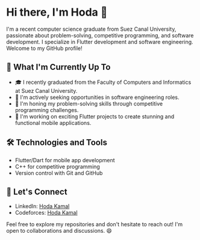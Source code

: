 # Hi there, I'm Hoda 👋

I'm a recent computer science graduate from Suez Canal University, passionate about problem-solving, competitive programming, and software development. I specialize in Flutter development and software engineering. Welcome to my GitHub profile!

## 🔭 What I'm Currently Up To

- 🎓 I recently graduated from the Faculty of Computers and Informatics at Suez Canal University.
- 💼 I'm actively seeking opportunities in software engineering roles.
- 🚀 I'm honing my problem-solving skills through competitive programming challenges.
- 📱 I'm working on exciting Flutter projects to create stunning and functional mobile applications.

## 🛠️ Technologies and Tools

- Flutter/Dart for mobile app development
- C++ for competitive programming
- Version control with Git and GitHub

## 🤝 Let's Connect

- LinkedIn: [Hoda Kamal](https://www.linkedin.com/in/hoda-kamal-008482224/)
- Codeforces: [Hoda Kamal](https://codeforces.com/profile/HodaKamal)

Feel free to explore my repositories and don't hesitate to reach out! I'm open to collaborations and discussions. 😄
